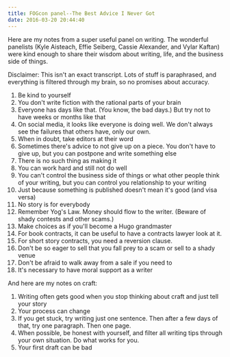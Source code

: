 ```yaml
---
title: FOGcon panel--The Best Advice I Never Got
date: 2016-03-20 20:44:40
---
```


Here are my notes from a super useful panel on writing. The wonderful panelists (Kyle Aisteach, Effie Seiberg, Cassie Alexander, and Vylar Kaftan) were kind enough to share their wisdom about writing, life, and the business side of things.

Disclaimer: This isn't an exact transcript. Lots of stuff is paraphrased, and everything is filtered through my brain, so no promises about accuracy.

1. Be kind to yourself
2. You don't write fiction with the rational parts of your brain
3. Everyone has days like that. (You know, the bad days.) But try not to have weeks or months like that
4. On social media, it looks like everyone is doing well. We don't always see the failures that others have, only our own.
5. When in doubt, take editors at their word
6. Sometimes there's advice to not give up on a piece. You don't have to give up, but you can postpone and write something else
7. There is no such thing as making it
8. You can work hard and still not do well
9. You can't control the business side of things or what other people think of your writing, but you can control you relationship to your writing
10. Just because something is published doesn't mean it's good (and visa versa)
11. No story is for everybody
12. Remember Yog's Law. Money should flow to the writer. (Beware of shady contests and other scams.)
13. Make choices as if you'll become a Hugo grandmaster
14. For book contracts, it can be useful to have a contracts lawyer look at it.
15. For short story contracts, you need a reversion clause. 
16. Don't be so eager to sell that you fall prey to a scam or sell to a shady venue
17. Don't be afraid to walk away from a sale if you need to
18. It's necessary to have moral support as a writer

And here are my notes on craft:
1. Writing often gets good when you stop thinking about craft and just tell your story
2. Your process can change
3. If you get stuck, try writing just one sentence. Then after a few days of that, try one paragraph. Then one page.
4. When possible, be honest with yourself, and filter all writing tips through your own situation. Do what works for you.
5. Your first draft can be bad
